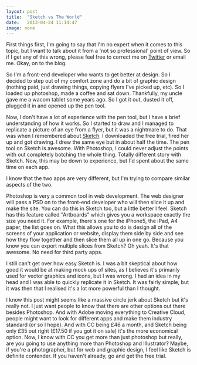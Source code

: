 ```yaml
---
layout: post
title:  "Sketch vs The World"
date:   2013-04-24 11:14:47
image: none
---
```


First things first, I'm going to say that I'm no expert when it comes to this topic, but I want to talk about it from a 'not so professional' point of view. So if I get any of this wrong, please feel free to correct me on [Twitter](http://twitter.com/wilsonand1) or email me. Okay, on to the blog.

So I'm a front-end developer who wants to get better at design. So I decided to step out of my comfort zone and do a bit of graphic design (nothing paid, just drawing things, copying flyers I've picked up, etc). So I loaded up photoshop, made a coffee and sat down. Thankfully, my uncle gave me a wacom tablet some years ago. So I got it out, dusted it off, plugged it in and opened up the pen tool.

Now, I don't have a lot of experience with the pen tool, but I have a brief understanding of how it works. So I started to draw and I managed to replicate a picture of an eye from a flyer, but it was a nightmare to do. That was when I remembered about [Sketch](http://www.bohemiancoding.com/sketch/). I downloaded the free trial, fired her up and got drawing. I drew the same eye but in about half the time. The pen tool on Sketch is awesome. With Photoshop, I could never adjust the points with out completely botching the whole thing. Totally different story with Sketch. Now, this may be down to experience, but I'd spent about the same time on each app. 

I know that the two apps are very different, but I'm trying to compare similar aspects of the two.

Photoshop is very a common tool in web development. The web designer will pass a PSD on to the front-end developer who will then slice it up and make the site. You can do this in Sketch too, but a little better I feel. Sketch has this feature called "Artboards" which gives you a workspace exactly the size you need it. For example, there's one for the iPhone5, the iPad, A4 paper, the list goes on. What this allows you to do is design all of the screens of your application or website, display them side by side and see how they flow together and then slice them all up in one go. Because you know you can export multiple slices from Sketch? Oh yeah. It's that awesome. No need for third party apps.

I still can't get over how easy Sketch is. I was a bit skeptical about how good it would be at making mock ups of sites, as I believes it's primarily used for vector graphics and icons, but I was wrong. I had an idea in my head and I was able to quickly replicate it in Sketch. It was fairly simple, but it was then that I realised it's a lot more powerful than I thought.

I know this post might seems like a massive circle jerk about Sketch but it's really not. I just want people to know that there are other options out there besides Photoshop. And with Adobe moving everything to  Creative Cloud, people might want to look for different apps and make them industry standard (or so I hope). And with CC being £46 a month, and Sketch being only £35 out right (£17.50 if you got it on sale) it's the more economical option. Now, I know with CC you get more than just photoshop but really, are you going to use anything more than Photoshop and Illustrator? Maybe, if you're a photographer, but for web and graphic design, I feel like Sketch is definite contender. If you haven't already, go and get the free trial.